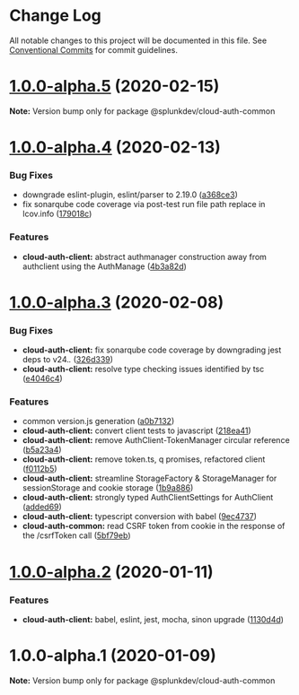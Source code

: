 # Change Log

All notable changes to this project will be documented in this file.
See [Conventional Commits](https://conventionalcommits.org) for commit guidelines.

# [1.0.0-alpha.5](https://github.com/splunk/splunk-cloud-auth-js/compare/@splunkdev/cloud-auth-common@1.0.0-alpha.4...@splunkdev/cloud-auth-common@1.0.0-alpha.5) (2020-02-15)

**Note:** Version bump only for package @splunkdev/cloud-auth-common





# [1.0.0-alpha.4](https://github.com/splunk/splunk-cloud-auth-js/compare/@splunkdev/cloud-auth-common@1.0.0-alpha.3...@splunkdev/cloud-auth-common@1.0.0-alpha.4) (2020-02-13)


### Bug Fixes

* downgrade eslint-plugin, eslint/parser to 2.19.0 ([a368ce3](https://github.com/splunk/splunk-cloud-auth-js/commits/a368ce3ed4c8b2db97118832c477a3a4a7832b73))
* fix sonarqube code coverage via post-test run file path replace in lcov.info ([179018c](https://github.com/splunk/splunk-cloud-auth-js/commits/179018ca0d2c01bddd167de22f72e524a05a7e91))


### Features

* **cloud-auth-client:** abstract authmanager construction away from authclient using the AuthManage ([4b3a82d](https://github.com/splunk/splunk-cloud-auth-js/commits/4b3a82d0c9fe017ed8066f9f0e20eb4f9fa5f8a0))





# [1.0.0-alpha.3](https://github.com/splunk/splunk-cloud-auth-js/compare/@splunkdev/cloud-auth-common@1.0.0-alpha.2...@splunkdev/cloud-auth-common@1.0.0-alpha.3) (2020-02-08)


### Bug Fixes

* **cloud-auth-client:** fix sonarqube code coverage by downgrading jest deps to v24.*.* ([326d339](https://github.com/splunk/splunk-cloud-auth-js/commits/326d339180cbc4ee087d8b7727541045d7672baf))
* **cloud-auth-client:** resolve type checking issues identified by tsc ([e4046c4](https://github.com/splunk/splunk-cloud-auth-js/commits/e4046c4205c87eeb3210ee928ea0312375d7dce5))


### Features

* common version.js generation ([a0b7132](https://github.com/splunk/splunk-cloud-auth-js/commits/a0b7132c1ef5fa02d852195d1476c03dea8eb92e))
* **cloud-auth-client:** convert client tests to javascript ([218ea41](https://github.com/splunk/splunk-cloud-auth-js/commits/218ea41cdc51e8c2a6a8c483c2c0a1a2c251d75a))
* **cloud-auth-client:** remove AuthClient-TokenManager circular reference ([b5a23a4](https://github.com/splunk/splunk-cloud-auth-js/commits/b5a23a4ec0154a62447f33ac162b646cfeef2c5b))
* **cloud-auth-client:** remove token.ts, q promises, refactored client ([f0112b5](https://github.com/splunk/splunk-cloud-auth-js/commits/f0112b58fec0dd5101828aee27893c413d785ff5))
* **cloud-auth-client:** streamline StorageFactory & StorageManager for sessionStorage and cookie storage ([1b9a886](https://github.com/splunk/splunk-cloud-auth-js/commits/1b9a8860405a77bcbcf4a499d30545c829847921))
* **cloud-auth-client:** strongly typed AuthClientSettings for AuthClient ([added69](https://github.com/splunk/splunk-cloud-auth-js/commits/added6973e2d95297de32d0cfd716af9da45458a))
* **cloud-auth-client:** typescript conversion with babel ([9ec4737](https://github.com/splunk/splunk-cloud-auth-js/commits/9ec47374028295c3cc2f870f2606f3bba955e3a3))
* **cloud-auth-common:** read CSRF token from cookie in the response of the /csrfToken call ([5bf79eb](https://github.com/splunk/splunk-cloud-auth-js/commits/5bf79ebbadccde2e84ac261e4dbf77b1115ccc5d))





# [1.0.0-alpha.2](https://github.com/splunk/splunk-cloud-auth-js/compare/@splunkdev/cloud-auth-common@1.0.0-alpha.1...@splunkdev/cloud-auth-common@1.0.0-alpha.2) (2020-01-11)


### Features

* **cloud-auth-client:** babel, eslint, jest, mocha, sinon upgrade ([1130d4d](https://github.com/splunk/splunk-cloud-auth-js/commits/1130d4de78c7fb4b217cb184ee77625fe3e6db0c))





# 1.0.0-alpha.1 (2020-01-09)

**Note:** Version bump only for package @splunkdev/cloud-auth-common

